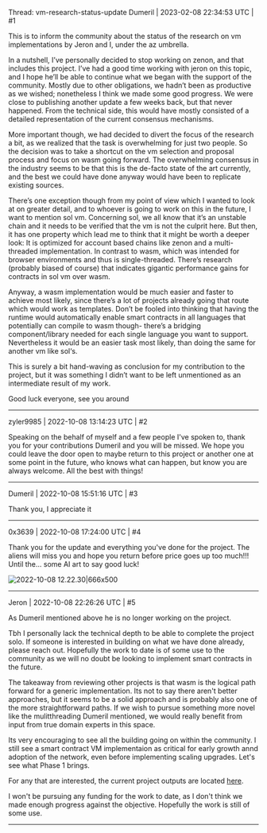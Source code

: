Thread: vm-research-status-update
Dumeril | 2023-02-08 22:34:53 UTC | #1

This is to inform the community about the status of the research on vm implementations by Jeron and I, under the az umbrella. 

In a nutshell, I’ve personally decided to stop working on zenon, and that includes this project. I’ve had a good time working with jeron on this topic, and I hope he’ll be able to continue what we began with the support of the community. Mostly due to other obligations, we hadn’t been as productive as we wished; nonetheless I think we made some good progress. We were close to publishing another update a few weeks back, but that never happened. From the technical side, this would have mostly consisted of a detailed representation of the current consensus mechanisms. 

More important though, we had decided to divert the focus of the research a bit, as we realized that the task is overwhelming for just two people. So the decision was to take a shortcut on the vm selection and proposal process and focus on wasm going forward. The overwhelming consensus in the industry seems to be that this is the de-facto state of the art currently, and the best we could have done anyway would have been to replicate existing sources. 

There’s one exception though from my point of view which I wanted to look at on greater detail, and to whoever is going to work on this in the future, I want to mention sol vm. Concerning sol, we all know that it’s an unstable chain and it needs to be verified that the vm is not the culprit here. But then, it has one property which lead me to think that it might be worth a deeper look: It is optimized for account based chains like zenon and a multi-threaded implementation. 
In contrast to wasm, which was intended for browser environments and thus is single-threaded. There’s research (probably biased of course) that indicates gigantic performance gains for contracts in sol vm over wasm. 

Anyway, a wasm implementation would be much easier and faster to achieve most likely, since there’s a lot of projects already going that route which would work as templates. Don’t be fooled into thinking that having the runtime would automatically enable smart contracts in all languages that potentially can compile to wasm though- there’s a bridging component/library needed for each single language you want to support. Nevertheless it would be an easier task most likely, than doing the same for another vm like sol‘s. 

This is surely a bit hand-waving as conclusion for my contribution to the project, but it was something I didn’t want to be left unmentioned as an intermediate result of my work. 

Good luck everyone, see you around

-------------------------

zyler9985 | 2022-10-08 13:14:23 UTC | #2

Speaking on the behalf of myself and a few people I've spoken to, thank you for your contributions Dumeril and you will be missed. We hope you could leave the door open to maybe return to this project or another one at some point in the future, who knows what can happen, but know you are always welcome.  All the best with things!

-------------------------

Dumeril | 2022-10-08 15:51:16 UTC | #3

Thank you, I appreciate it

-------------------------

0x3639 | 2022-10-08 17:24:00 UTC | #4

Thank you for the update and everything you've done for the project.  The aliens will miss you and hope you return before price goes up too much!!!  Until the... some AI art to say good luck!  

![2022-10-08 12.22.30|666x500](upload://eIoYw1tNolyf3KYETm0lJbpXvsE.jpeg)

-------------------------

Jeron | 2022-10-08 22:26:26 UTC | #5

As Dumeril mentioned above he is no longer working on the project. 

Tbh I personally lack the technical depth to be able to complete the project solo. If someone is interested in building on what we have done already, please reach out. Hopefully the work to date is of some use to the community as we will no doubt be looking to implement smart contracts in the future. 

The takeaway from reviewing other projects is that wasm is the logical path forward for a generic implementation. Its not to say there aren't better approaches, but it seems to be a solid approach and is probably also one of the more straightforward paths. If we wish to pursue something more novel like the mulitthreading Dumeril mentioned, we would really benefit from input from true domain experts in this space.

Its very encouraging to see all the building going on within the community. I still see a smart contract VM implementaion as critical for early growth annd adoption of the network, even before implementing scaling upgrades. Let's see what Phase 1 brings. 

For any that are interested, the current project outputs are located [here](https://docs.zenon.org/zenon-docs/vm-research-project/vm-smart-contract-concepts).

I won't be pursuing any funding for the work to date, as I don't think we made enough progress against the objective. Hopefully the work is still of some use.

-------------------------

